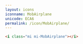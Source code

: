 ```yaml
---
layout: icons
iconname: MobAirplane
unicode: ECA6
permalink: /icon/MobAirplane/
---
```


``` html
<i class="mi mi-MobAirplane"></i>
```
